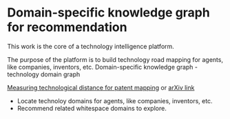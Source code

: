 # Domain-specific knowledge graph for recommendation 
This work is the core of a technology intelligence platform. 



The purpose of the platform is to build technology road mapping for agents, like companies, inventors, etc. 
Domain-specific knowledge graph - technology domain graph

[Measuring technological distance for patent mapping](https://onlinelibrary.wiley.com/doi/abs/10.1002/asi.23664) or [arXiv link](https://arxiv.org/abs/1503.02373)


- Locate technoloy domains for agents, like companies, inventors, etc.
- Recommend related whitespace domains to explore.

